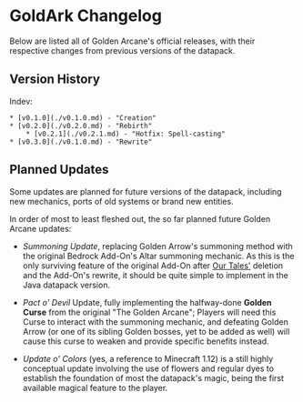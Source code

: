 # GoldArk Changelog

Below are listed all of Golden Arcane's official releases, with their respective changes from previous versions of the datapack.

## Version History

Indev:

    * [v0.1.0](./v0.1.0.md) - "Creation"
    * [v0.2.0](./v0.2.0.md) - "Rebirth"
        * [v0.2.1](./v0.2.1.md) - "Hotfix: Spell-casting"
    * [v0.3.0](./v0.1.0.md) - "Rewrite"

## Planned Updates

Some updates are planned for future versions of the datapack, including new mechanics, ports of old systems or brand new entities.

In order of most to least fleshed out, the so far planned future Golden Arcane updates:

* *Summoning Update*, replacing Golden Arrow's summoning method with the original Bedrock Add-On's Altar summoning mechanic. As this is the only surviving feature of the original Add-On after [Our Tales'](../Our_Tales.md) deletion and the Add-On's rewrite, it should be quite simple to implement in the Java datapack version.

* *Pact o' Devil* Update, fully implementing the halfway-done **Golden Curse** from the original "The Golden Arcane"; Players will need this Curse to interact with the summoning mechanic, and defeating Golden Arrow (or one of its sibling Golden bosses, yet to be added as well) will cause this curse to weaken and provide specific benefits instead.

* *Update o' Colors* (yes, a reference to Minecraft 1.12) is a still highly conceptual update involving the use of flowers and regular dyes to establish the foundation of most the datapack's magic, being the first available magical feature to the player.
